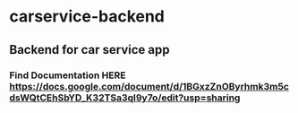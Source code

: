 # carservice-backend
## Backend for car service app
### Find Documentation HERE https://docs.google.com/document/d/1BGxzZnOByrhmk3m5cdsWQtCEhSbYD_K32TSa3qI9y7o/edit?usp=sharing
